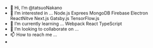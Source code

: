 - 👋 Hi, I’m @tatsuoNakano
- 👀 I’m interested in ... Node.js Exprees MongoDB Firebase Electron ReactNitve Next.js Gatsby.js TensorFlow.js
- 🌱 I’m currently learning ... Webpack React TypeScript
- 💞️ I’m looking to collaborate on ...
- 📫 How to reach me ...
- 

<!---
tatsuoNakano/tatsuoNakano is a ✨ special ✨ repository because its `README.md` (this file) appears on your GitHub profile.
You can click the Preview link to take a look at your changes.
--->
